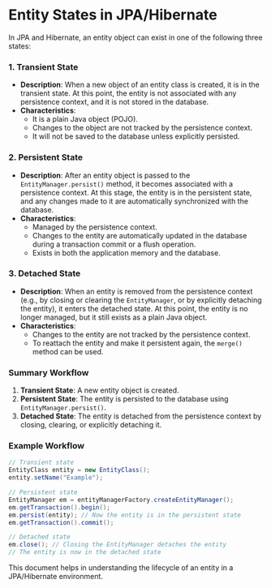 # Entity States in JPA/Hibernate

In JPA and Hibernate, an entity object can exist in one of the following three states:

### 1. Transient State
- **Description**: When a new object of an entity class is created, it is in the transient state. At this point, the entity is not associated with any persistence context, and it is not stored in the database.
- **Characteristics**:
    - It is a plain Java object (POJO).
    - Changes to the object are not tracked by the persistence context.
    - It will not be saved to the database unless explicitly persisted.

### 2. Persistent State
- **Description**: After an entity object is passed to the `EntityManager.persist()` method, it becomes associated with a persistence context. At this stage, the entity is in the persistent state, and any changes made to it are automatically synchronized with the database.
- **Characteristics**:
    - Managed by the persistence context.
    - Changes to the entity are automatically updated in the database during a transaction commit or a flush operation.
    - Exists in both the application memory and the database.

### 3. Detached State
- **Description**: When an entity is removed from the persistence context (e.g., by closing or clearing the `EntityManager`, or by explicitly detaching the entity), it enters the detached state. At this point, the entity is no longer managed, but it still exists as a plain Java object.
- **Characteristics**:
    - Changes to the entity are not tracked by the persistence context.
    - To reattach the entity and make it persistent again, the `merge()` method can be used.

### Summary Workflow
1. **Transient State**: A new entity object is created.
2. **Persistent State**: The entity is persisted to the database using `EntityManager.persist()`.
3. **Detached State**: The entity is detached from the persistence context by closing, clearing, or explicitly detaching it.

### Example Workflow
```java
// Transient state
EntityClass entity = new EntityClass();
entity.setName("Example");

// Persistent state
EntityManager em = entityManagerFactory.createEntityManager();
em.getTransaction().begin();
em.persist(entity); // Now the entity is in the persistent state
em.getTransaction().commit();

// Detached state
em.close(); // Closing the EntityManager detaches the entity
// The entity is now in the detached state
```

This document helps in understanding the lifecycle of an entity in a JPA/Hibernate environment.

